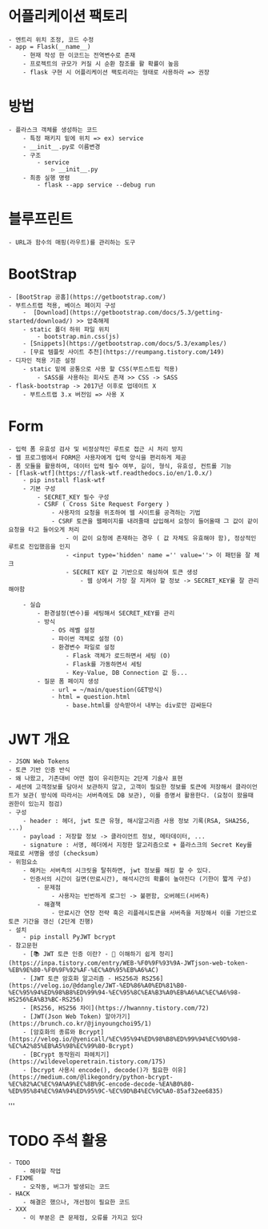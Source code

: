 # 어플리케이션 팩토리

    - 엔트리 위치 조정, 코드 수정
    - app = Flask(__name__)
        - 현재 작성 한 이코드는 전역변수로 존재
        - 프로젝트의 규모가 커질 시 순환 참조를 활 확률이 높음
        - flask 구현 시 어플리케이션 팩토리라는 형태로 사용하라 => 권장

# 방법

    - 플라스크 객체를 생성하는 코드
        - 특정 패키지 밑에 위치 => ex) service
        - __init__.py로 이름변경
        - 구조
            - service
                ▷ __init__.py
        - 최종 실행 명령
            - flask --app service --debug run

# 블루프린트

    - URL과 함수의 매핑(라우트)를 관리하는 도구

# BootStrap

    - [BootStrap 공홈](https://getbootstrap.com/)
    - 부트스트랩 적용, 베이스 페이지 구성
        -  [Download](https://getbootstrap.com/docs/5.3/getting-started/download/) >> 압축해제
        - static 폴더 하위 파일 위치
            - bootstrap.min.css(js)
        - [Snippets](https://getbootstrap.com/docs/5.3/examples/)
        - [무료 템플릿 사이트 추천](https://reumpang.tistory.com/149)
    - 디자인 적용 기준 설정
        - static 밑에 공통으로 사용 할 CSS(부트스트립 적용)
            - SASS를 사용하는 회사도 존재 >> CSS -> SASS
    - flask-bootstrap -> 2017년 이후로 업데이트 X
        - 부트스트랩 3.x 버전임 => 사용 X

# Form

    - 입력 폼 유효성 검사 및 비정상적인 루트로 접근 시 처리 방지
    - 웹 프로그램에서 FORM은 사용자에게 입력 양식을 편리하게 제공
    - 폼 모듈을 활용하여, 데이터 입력 필수 여부, 길이, 형식, 유효성, 컨트롤 기능
    - [flask-wtf](https://flask-wtf.readthedocs.io/en/1.0.x/)
        - pip install flask-wtf
        - 기본 구성
            - SECRET_KEY 필수 구성
            - CSRF ( Cross Site Request Forgery )
                - 사용자의 요청을 위조하여 웹 사이트를 공격하는 기법
                - CSRF 토큰을 웹페이지를 내려줄때 삽입해서 요청이 들어올때 그 값이 같이 요청을 타고 들어오게 처리
                    - 이 값이 요청에 존재하는 경우 ( 값 자체도 유효해야 함), 정상적인 루트로 진입했음을 인지
                    - <input type='hidden' name ='' value=''> 이 패턴을 잘 체크
                    - SECRET KEY 값 기반으로 해싱하여 토큰 생성
                        - 웹 상에서 가장 잘 지켜야 할 정보 -> SECRET_KEY룰 잘 관리 해야함

        - 실습
            - 환경설정(변수)를 세팅해서 SECRET_KEY를 관리
            - 방식
                - OS 레벨 설정
                - 파이썬 객체로 설정 (O)
                - 환경변수 파일로 설정
                    - Flask 객체가 로드하면서 세팅 (O)
                    - Flask를 가동하면서 세팅
                    - Key-Value, DB Connection 값 등...
            - 질문 폼 페이지 생성
                - url = ~/main/question(GET방식)
                - html = question.html
                    - base.html를 상속받아서 내부는 div로만 감싸둔다

# JWT 개요

    - JSON Web Tokens
    - 토큰 기반 인증 반식
    - 왜 나왔고, 기존대비 어떤 점이 유리한지는 2단계 기술사 표현
    - 세션에 고객정보를 담아서 보관하지 않고, 고객이 필요한 정보를 토큰에 저장해서 클라이언트가 보관( 방식에 따라서는 서버측에도 DB 보관), 이를 증명서 활용한다. (요청이 왔을때 권한이 있는지 점검)
    - 구성
        - header : 헤더, jwt 토큰 유형, 해시알고리즘 사용 정보 기록(RSA, SHA256, ...)
        - payload : 저장할 정보 -> 클라이언트 정보, 메타데이터, ...
        - signature : 서명, 헤더에서 지정한 알고리즘으로 + 플라스크의 Secret Key를 재료로 서명을 생성 (checksum)
    - 위험요소
        - 해커는 서버측의 시크릿을 탈취하면, jwt 정보를 해킹 할 수 있다.
        - 인증서의 시간이 길면(만료시간), 해석시간의 확률이 높아진다 (기한이 짧게 구성)
            - 문제점
                - 사용자는 빈번하게 로그인 -> 불편함, 오버헤드(서버측)
            - 해결책
                - 만료시간 연장 전략 혹은 리플레시토큰을 서버측을 저장해서 이를 기반으로 토큰 기간을 갱신 (2단계 진행)
    - 설치
        - pip install PyJWT bcrypt
    - 참고문헌
        - [📚 JWT 토큰 인증 이란? - 💯 이해하기 쉽게 정리](https://inpa.tistory.com/entry/WEB-%F0%9F%93%9A-JWTjson-web-token-%EB%9E%80-%F0%9F%92%AF-%EC%A0%95%EB%A6%AC)
        - [JWT 토큰 암호화 알고리즘 - HS256과 RS256](https://velog.io/@ddangle/JWT-%ED%86%A0%ED%81%B0-%EC%95%94%ED%98%B8%ED%99%94-%EC%95%8C%EA%B3%A0%EB%A6%AC%EC%A6%98-HS256%EA%B3%BC-RS256)
        - [RS256, HS256 차이](https://hwannny.tistory.com/72)
        - [JWT(Json Web Token) 알아가기](https://brunch.co.kr/@jinyoungchoi95/1)
        - [암호화의 종류와 Bcrypt](https://velog.io/@yenicall/%EC%95%94%ED%98%B8%ED%99%94%EC%9D%98-%EC%A2%85%EB%A5%98%EC%99%80-Bcrypt)
        - [BCrypt 동작원리 파헤치기](https://wildeveloperetrain.tistory.com/175)
        - [bcrypt 사용시 encode(), decode()가 필요한 이유](https://medium.com/@likegondry/python-bcrypt-%EC%82%AC%EC%9A%A9%EC%8B%9C-encode-decode-%EA%B0%80-%ED%95%84%EC%9A%94%ED%95%9C-%EC%9D%B4%EC%9C%A0-85af32ee6835)

'''

# TODO 주석 활용

    - TODO
        - 해야할 작업
    - FIXME
        - 오작동, 버그가 발생되는 코드
    - HACK
        - 해결은 했으나, 개선점이 필요한 코드
    - XXX
        - 이 부분은 큰 문제점, 오류를 가지고 있다
